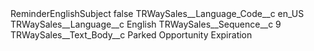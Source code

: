 <?xml version="1.0" encoding="UTF-8"?>
<CustomMetadata xmlns="http://soap.sforce.com/2006/04/metadata" xmlns:xsi="http://www.w3.org/2001/XMLSchema-instance" xmlns:xsd="http://www.w3.org/2001/XMLSchema">
    <label>ReminderEnglishSubject</label>
    <protected>false</protected>
    <values>
        <field>TRWaySales__Language_Code__c</field>
        <value xsi:type="xsd:string">en_US</value>
    </values>
    <values>
        <field>TRWaySales__Language__c</field>
        <value xsi:type="xsd:string">English</value>
    </values>
    <values>
        <field>TRWaySales__Sequence__c</field>
        <value xsi:type="xsd:string">9</value>
    </values>
    <values>
        <field>TRWaySales__Text_Body__c</field>
        <value xsi:type="xsd:string">Parked Opportunity Expiration</value>
    </values>
</CustomMetadata>
